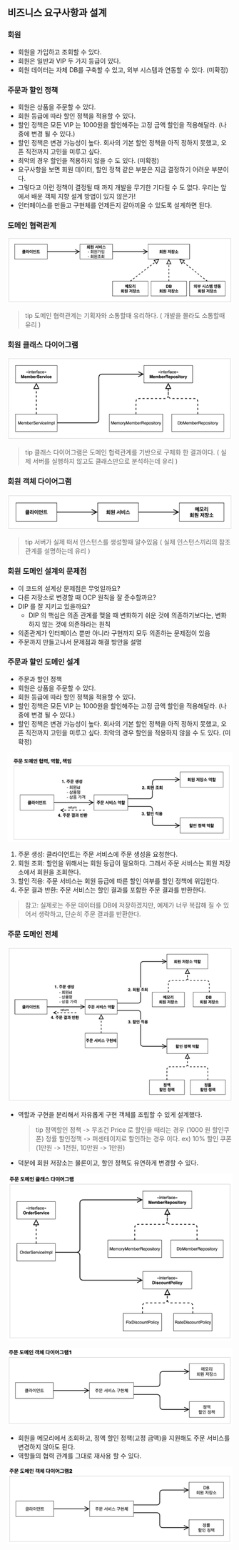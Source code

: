## 비즈니스 요구사항과 설계
### 회원
- 회원을 가입하고 조회할 수 있다.
- 회원은 일반과 VIP 두 가지 등급이 있다.
- 회원 데이터는 자체 DB를 구축할 수 있고, 외부 시스템과 연동할 수 있다. (미확정)

### 주문과 할인 정책
- 회원은 상품을 주문할 수 있다.
- 회원 등급에 따라 할인 정책을 적용할 수 있다.
- 할인 정책은 모든 VIP 는 1000원을 할인해주는 고정 금액 할인을 적용해달라. (나중에 변경 될 수 있다.)
- 할인 정책은 변경 가능성이 높다. 회사의 기본 할인 정책을 아직 정하지 못했고, 오픈 직전까지 고민을 미루고 싶다.
- 최악의 경우 할인을 적용하지 않을 수 도 있다. (미확정)
- 요구사항을 보면 회원 데이터, 할인 정책 같은 부분은 지금 결정하기 어려운 부분이다.
- 그렇다고 이런 정책이 결정될 때 까지 개발을 무기한 기다릴 수 도 없다. 우리는 앞에서 배운 객체 지향 설계 방법이 있지 않은가!
- 인터페이스를 만들고 구현체를 언제든지 갈아끼울 수 있도록 설계하면 된다.

### 도메인 협력관계
![img.png](img.png)
> tip 도메인 협력관계는 기획자와 소통할때 유리하다. ( 개발을 몰라도 소통할때 유리 )

### 회원 클래스 다이어그램
![img_1.png](img_1.png)
> tip 클래스 다이어그램은 도메인 협력관계를 기반으로 구체화 한 결과이다. ( 실제 서버를 실행하지 않고도 클래스만으로 분석하는데 유리 )

### 회원 객체 다이어그램
![img_2.png](img_2.png)
> tip 서버가 실제 떠서 인스턴스를 생성할때 알수있음 ( 실제 인스턴스끼리의 참조관계를 설명하는데 유리 )

### 회원 도메인 설계의 문제점
- 이 코드의 설계상 문제점은 무엇일까요?
- 다른 저장소로 변경할 때 OCP 원칙을 잘 준수할까요?
- DIP 를 잘 지키고 있을까요?
  - DIP 의 핵심은 의존 관계를 맺을 때 변화하기 쉬운 것에 의존하기보다는, 변화하지 않는 것에 의존하라는 원칙
- 의존관계가 인터페이스 뿐만 아니라 구현까지 모두 의존하는 문제점이 있음
- 주문까지 만들고나서 문제점과 해결 방안을 설명

### 주문과 할인 도메인 설계
- 주문과 할인 정책
- 회원은 상품을 주문할 수 있다.
- 회원 등급에 따라 할인 정책을 적용할 수 있다.
- 할인 정책은 모든 VIP 는 1000원을 할인해주는 고정 금액 할인을 적용해달라. (나중에 변경 될 수 있다.)
- 할인 정책은 변경 가능성이 높다. 회사의 기본 할인 정책을 아직 정하지 못했고, 오픈 직전까지 고민을 미루고 싶다. 최악의 경우 할인을 적용하지 않을 수 도 있다. (미확정)

![img_3.png](img_3.png)
1. 주문 생성: 클라이언트는 주문 서비스에 주문 생성을 요청한다.
2. 회원 조회: 할인을 위해서는 회원 등급이 필요하다. 그래서 주문 서비스는 회원 저장소에서 회원을 조회한다.
3. 할인 적용: 주문 서비스는 회원 등급에 따른 할인 여부를 할인 정책에 위임한다.
4. 주문 결과 반환: 주문 서비스는 할인 결과를 포함한 주문 결과를 반환한다.

> 참고: 실제로는 주문 데이터를 DB에 저장하겠지만, 예제가 너무 복잡해 질 수 있어서 생략하고, 단순히 주문 결과를 반환한다.

### 주문 도메인 전체
![img_4.png](img_4.png)
- 역할과 구현을 분리해서 자유롭게 구현 객체를 조립할 수 있게 설계했다.
  > tip 정액할인 정책 -> 무조건 Price 로 할인을 때리는 경우 (1000 원 할인쿠폰)
  > 정률 할인정책 -> 퍼센테이지로 할인하는 경우 이다. 
  > ex) 10% 할인 쿠폰
  > (1만원 -> 1천원, 10만원 -> 1만원) 
- 덕분에 회원 저장소는 물론이고, 할인 정책도 유연하게 변경할 수 있다.

![img_5.png](img_5.png)

![img_6.png](img_6.png)
- 회원을 메모리에서 조회하고, 정액 할인 정책(고정 금액)을 지원해도 주문 서비스를 변경하지 않아도 된다.
- 역할들의 협력 관계를 그대로 재사용 할 수 있다.

![img_7.png](img_7.png)
